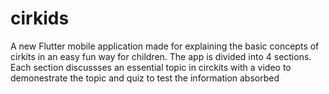 # cirkids

A new Flutter mobile application made for explaining the basic concepts of cirkits in an easy fun way for children.
The app is divided into 4 sections.
Each section discussses an essential topic in circkits with a video to demonestrate the topic and quiz to test the information absorbed



